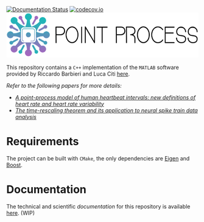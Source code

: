 [![Documentation Status](https://readthedocs.org/projects/pointprocess/badge/?version=latest)](https://pointprocess.readthedocs.io/en/latest/?badge=latest)
[![codecov.io](https://codecov.io/github/andreabonvini/pointprocess/coverage.svg?branch=master)](https://codecov.io/github/andreabonvini/pointprocess?branch=master)
![](docs/images/ppbig.png)

This repository contains a `C++` implementation of the `MATLAB` software provided by Riccardo Barbieri and Luca
Citi [here](http://users.neurostat.mit.edu/barbieri/pphrv).

*Refer to the following papers for more details:*

- [*A point-process model of human heartbeat intervals: new definitions of heart rate and heart rate
  variability*](https://pubmed.ncbi.nlm.nih.gov/15374824/)
- [*The time-rescaling theorem and its application to neural spike train data
  analysis*](https://pubmed.ncbi.nlm.nih.gov/11802915/)

# Requirements

The project can be built with `CMake`, the only dependencies are [Eigen](https://eigen.tuxfamily.org)
and [Boost](https://www.boost.org).

# Documentation

The technical and scientific *documentation* for this repository is available [here](https://pointprocess.readthedocs.io/en/latest/). (WIP)
